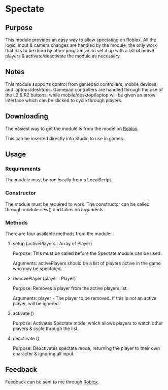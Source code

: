 # Spectate

## Purpose
This module provides an easy way to allow spectating on Roblox. All the logic, input & camera changes are handled by the module; the only work that has to be done by other programs is to set it up with a list of active players & activate/deactivate the module as necessary.

## Notes
This module supports control from gamepad controllers, mobile devices and laptops/desktops. Gamepad controllers are handled through the use of the L2 & R2 buttons, while mobile/desktop/laptop will be given an arrow interface which can be clicked to cycle through players.

## Downloading
The easiest way to get the module is from the model on [Roblox](https://www.roblox.com/library/2014842090/Spectate-Module).

This can be inserted directly into Studio to use in games.

## Usage
### Requirements
The module must be run locally from a LocalScript.

### Constructor
The module must be required to work.
The constructor can be called through module.new() and takes no arguments.

### Methods
There are four available methods from the module:
1. setup (activePlayers : Array of Player)

      Purpose: This must be called before the Spectate module can be used.
      
      Arguments: activePlayers should be a list of players active in the game who may be spectated.
    
2. removePlayer (player : Player)

      Purpose: Removes a player from the active players list.
      
      Arguments: player - The player to be removed. If this is not an active player, will be ignored.

3. activate ()
      
      Purpose: Activates Spectate mode, which allows players to watch other players & cycle through the list.
      
4. deactivate ()

      Purpose: Deactivates spectate mode, returning the player to their own character & ignoring all input.


## Feedback
Feedback can be sent to me through [Roblox](https://www.roblox.com/messages/compose?recipientId=284140).


